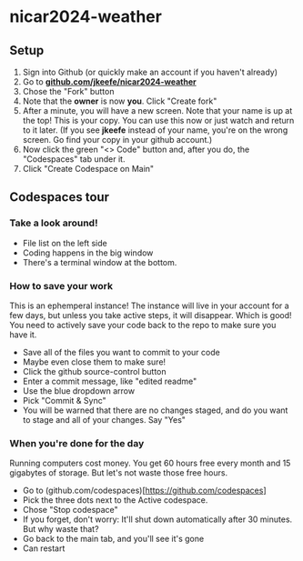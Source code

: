 # nicar2024-weather

## Setup

1. Sign into Github (or quickly make an account if you haven't already)
1. Go to **[github.com/jkeefe/nicar2024-weather](git@github.com:jkeefe/nicar2024-weather.git)**
1. Chose the "Fork" button
1. Note that the **owner** is now **you**. Click "Create fork"
1. After a minute, you will have a new screen. Note that your name is up at the top! This is your copy. You can use this now or just watch and return to it later. (If you see **jkeefe** instead of your name, you're on the wrong screen. Go find your copy in your github account.)
1. Now click the green "<> Code" button and, after you do, the "Codespaces" tab under it.
1. Click "Create Codespace on Main"

## Codespaces tour

### Take a look around!

- File list on the left side
- Coding happens in the big window
- There's a terminal window at the bottom.

### How to save your work

This is an ephemperal instance! The instance will live in your account for a few days, but unless you take active steps, it will disappear. Which is good! You need to actively save your code back to the repo to make sure you have it.

- Save all of the files you want to commit to your code
- Maybe even close them to make sure!
- Click the github source-control button
- Enter a commit message, like "edited readme"
- Use the blue dropdown arrow
- Pick "Commit & Sync"
- You will be warned that there are no changes staged, and do you want to stage and all of your changes. Say "Yes" 

### When you're done for the day

Running computers cost money. You get 60 hours free every month and 15 gigabytes of storage. But let's not waste those free hours.

- Go to (github.com/codespaces)[https://github.com/codespaces]
- Pick the three dots next to the Active codespace.
- Chose "Stop codespace"
- If you forget, don't worry: It'll shut down automatically after 30 minutes. But why waste that?
- Go back to the main tab, and you'll see it's gone
- Can restart